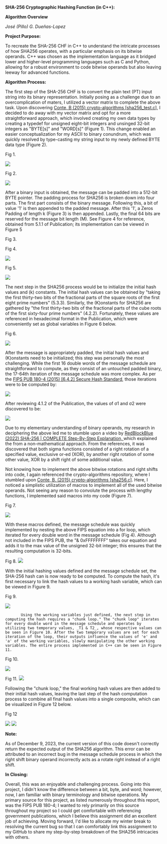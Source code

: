 **SHA-256 Cryptographic Hashing Function (in C++):**

**Algorithm Overview**

_José (Pillo) G. Dueñas-Lopez_

**Project Purpose:**

To recreate the SHA-256 CHF in C++ to understand the intricate processes of how SHA256 operates, with a particular emphasis on its bitwise operands. C++ was chosen as the implementation language as it bridged lower and higher-level programming languages such as C and Python, allowing for a robust environment to code bitwise operands but also leaving leeway for advanced functions.

**Algorithm Process:**

The first step of the SHA-256 CHF is to convert the plain text (PT) input string into its binary representation. Initially posing as a challenge due to an overcomplication of maters, I utilized a vector matrix to complete the above task. Upon discovering [Conte, B (2015) crypto-algorithms [sha256\_test.c]](https://github.com/B-Con/crypto-algorithms/blob/master/sha256_test.c), I decided to do away with my vector matrix and opt for a more straightforward approach, which involved creating my own data types by creating a typedef for unsigned eight-bit integers and unsinged 32-bit integers as "BYTE[s]" and "WORD[s]" (Figure 1). This change enabled an easier conceptualization for my ASCII to binary conundrum, which was quickly resolved by type-casting my string input to my newly defined BYTE data type (Figure 2).

Fig 1.

![](RackMultipart20231220-1-sr14zs_html_138d65bd2f51fd03.png)

Fig 2.

![](RackMultipart20231220-1-sr14zs_html_c60e82b4ab44c0fb.png)

After a binary input is obtained, the message can be padded into a 512-bit BYTE pointer. The padding process for SHA256 is broken down into four parts. The first part consists of the binary message. Following this, a bit of value '1' is then appended to the padded message. After this '1', a Zeros Padding of length k (Figure 3) is then appended. Lastly, the final 64 bits are reserved for the message bit length (M). See Figure 4 for reference, obtained from 5.1.1 of Publication; its implementation can be viewed in Figure 5

Fig 3.

Fig 4.

![](RackMultipart20231220-1-sr14zs_html_3afbfeef0b75d87d.png)

Fig 5.

![](RackMultipart20231220-1-sr14zs_html_77032c5add5ecf5f.png)

The next step in the SHA256 process would be to initialize the initial hash values and (k) constants. The initial hash values can be obtained by "taking the first thirty-two bits of the fractional parts of the square roots of the first eight prime numbers" (5.3.3). Similarly, the (K)onstants for SHA256 are gathered by "the first thirty-two bits of the fractional parts of the cube roots of the first sixty-four prime numbers" (4.2.2). Fortunately, these values are referenced in hexadecimal format in the Publication, which were conveniently set as global variables in Figure 6 below.

Fig 6.

![](RackMultipart20231220-1-sr14zs_html_6e4df91fd98af964.png)

After the message is appropriately padded, the initial hash values and (K)onstants need to be initialized; this step was personally the most challenging. While the first 16 double words of the message schedule are straightforward to compute, as they consist of an untouched padded binary, the 17-64th iteration of the message schedule was more complex. As per the [FIPS PUB 180-4 (2015) [6.4.2] Secure Hash Standard](http://dx.doi.org/10.6028/NIST.FIPS.180-4), those iterations were to be computed by:

![](RackMultipart20231220-1-sr14zs_html_c6a99132e687789a.png)

After reviewing 4.1.2 of the Publication, the values of σ1 and σ2 were discovered to be:

![](RackMultipart20231220-1-sr14zs_html_484a72b80c58a351.png)

Due to my elementary understanding of binary operands, my research in deciphering the above led me to stumble upon a video by [RedBlockBlue (2022) SHA-256 | COMPLETE Step-By-Step Explanation, ](https://www.youtube.com/watch?v=orIgy2MjqrA)which explained the from a non-mathematical approach. From the references, it was discovered that both sigma functions consisted of a right rotation of a specified value, exclusive or-ed (XOR), by another right rotation of some other value, XOR by a shift right of some additional value.

Not knowing how to implement the above bitwise rotations and right shifts into code, I again referenced the crypto-algorithms repository, where I stumbled upon [Conte, B. (2015) crypto-algorithms [sha256.c]](https://github.com/B-Con/crypto-algorithms/blob/master/sha256.c). Here, I noticed a simplistic utilization of macros to implement all of the used bitwise operands. Not seeing any reason to convolute the process with lengthy functions, I implemented said macros into my code (Figure 7).

Fig 7.

![](RackMultipart20231220-1-sr14zs_html_138d65bd2f51fd03.png)

With these macros defined, the message schedule was quickly implemented by nesting the above FIPS equation into a for loop, which iterated for every double word in the message schedule (Fig 4). Although not included in the FIPS PUB, the "& 0xFFFFFFFF" takes our equation and adds it to the max value of the unsigned 32-bit integer; this ensures that the resulting computation is 32-bits.

Fig 8. ![](RackMultipart20231220-1-sr14zs_html_129c3d674b56b7e3.png)

With the initial hashing values defined and the message schedule set, the SHA-256 hash can is now ready to be computed. To compute the hash, it's first necessary to link the hash values to a working hash variable, which can be viewed in Figure 9.

Fig 9.

![](RackMultipart20231220-1-sr14zs_html_6c8cc315dfe5d3a8.png)

           Using the working variables just defined, the next step in computing the hash requires a "chunk loop." The "chunk loop" iterates for every double word in the message schedule and operates by utilizing two temporary values, _T1 & T2_, whose respective values can be seen in Figure 10. After the two temporary values are set for each iteration of the loop, their outputs influence the values of 'e' and 'a' of the working variables, slowly manipulating the other working variables. The entire process implemented in C++ can be seen in Figure 11.

Fig 10.

![](RackMultipart20231220-1-sr14zs_html_67ed7f46d2bd008a.png)

Fig 11. ![](RackMultipart20231220-1-sr14zs_html_6c8cc315dfe5d3a8.png)

Following the "chunk loop," the final working hash values are then added to their initial hash values, leaving the last step of the hash computation process to combine all final hash values into a single composite, which can be visualized in Figure 12 below.

Fig 12

![](RackMultipart20231220-1-sr14zs_html_6c8cc315dfe5d3a8.png) ![](RackMultipart20231220-1-sr14zs_html_c065eb8a280469f2.png)

**Note:**

As of December 9, 2023, the current version of this code doesn't correctly return the expected output of the SHA256 algorithm. This error can be attributed to an incorrect bug in the message schedule process in which the right shift binary operand incorrectly acts as a rotate right instead of a right shift.

**In Closing:**

Overall, this was an enjoyable and challenging process. Going into this project, I didn't know the difference between a bit, byte, and word; however, now, I am familiar with binary terminology and bitwise operations. My primary source for this project, as listed numerously throughout this report, was the FIPS PUB 180-4; I wanted to rely primarily on this source throughout my project so I could get comfortable with referencing government publications, which I believe this assignment did an excellent job of achieving. Moving forward, I'd like to allocate my winter break to resolving the current bug so that I can comfortably link this assignment to my GitHub to share my step-by-step breakdown of the SHA256 intricacies with others.
